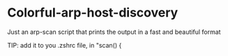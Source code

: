 # Colorful-arp-host-discovery
Just an arp-scan script that prints the output in a fast and beautiful format

TIP: add it to you .zshrc file, in "scan() { <script> }" format

[![Sho-T-2023-07-26-09-38-26-1600x900.png](https://i.postimg.cc/8z8mDBcc/Sho-T-2023-07-26-09-38-26-1600x900.png)](https://postimg.cc/qzL3xK8H)
[![Sho-T-2023-07-26-09-38-26-1600x900.png](https://i.postimg.cc/dtfG6Rrn/Sho-T-2023-07-26-09-38-26-1600x900.png)](https://postimg.cc/4mzKN98h)
